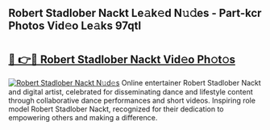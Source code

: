 ## Robert Stadlober Nackt Le𝚊k𝚎d N𝚞𝚍es - Part-kcr Photos Vid𝚎o Le𝚊ks 97qtl

# <h2><a href="http://fb2sl0.evod.top/?m=Robert+Stadlober+Nackt">🔗 👉🔴 Robert Stadlober Nackt Vid𝚎o Ph𝚘t𝚘s</a></h2>

[![Robert Stadlober Nackt N𝚞d𝚎s](https://i.imgur.com/8V9OHl7.gif)](http://fb2sl0.evod.top/?m=Robert+Stadlober+Nackt)
Online entertainer Robert Stadlober Nackt and digital artist, celebrated for disseminating dance and lifestyle content through collaborative dance performances and short videos. Inspiring role model Robert Stadlober Nackt, recognized for their dedication to empowering others and making a difference. 
